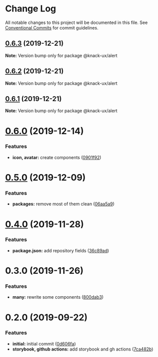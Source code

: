 # Change Log

All notable changes to this project will be documented in this file.
See [Conventional Commits](https://conventionalcommits.org) for commit guidelines.

## [0.6.3](https://github.com/knack-ux/knack-ux/compare/@knack-ux/alert@0.6.2...@knack-ux/alert@0.6.3) (2019-12-21)

**Note:** Version bump only for package @knack-ux/alert





## [0.6.2](https://github.com/knack-ux/knack-ux/compare/@knack-ux/alert@0.6.1...@knack-ux/alert@0.6.2) (2019-12-21)

**Note:** Version bump only for package @knack-ux/alert





## [0.6.1](https://github.com/knack-ux/knack-ux/compare/@knack-ux/alert@0.6.0...@knack-ux/alert@0.6.1) (2019-12-21)

**Note:** Version bump only for package @knack-ux/alert





# [0.6.0](https://github.com/knack-ux/knack-ux/compare/@knack-ux/alert@0.5.0...@knack-ux/alert@0.6.0) (2019-12-14)


### Features

* **icon, avatar:** create components ([0901f92](https://github.com/knack-ux/knack-ux/commit/0901f92))





# [0.5.0](https://github.com/knack-ux/knack-ux/compare/@knack-ux/alert@0.4.0...@knack-ux/alert@0.5.0) (2019-12-09)


### Features

* **packages:** remove most of them clean ([06aa5a9](https://github.com/knack-ux/knack-ux/commit/06aa5a9))





# [0.4.0](https://github.com/knack-ux/knack-ux/compare/@knack-ux/alert@0.3.0...@knack-ux/alert@0.4.0) (2019-11-28)


### Features

* **package.json:** add repository fields ([36c89ad](https://github.com/knack-ux/knack-ux/commit/36c89ad))





# 0.3.0 (2019-11-26)


### Features

* **many:** rewrite some components ([800dab3](https://github.com/chrispcode/knack/commit/800dab3))





# 0.2.0 (2019-09-22)


### Features

* **initial:** initial commit ([0d606fa](https://github.com/chrispcode/knack/commit/0d606fa))
* **storybook, github actions:** add storybook and gh actions ([7ca482b](https://github.com/chrispcode/knack/commit/7ca482b))
